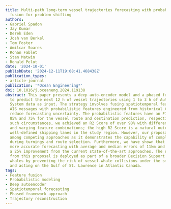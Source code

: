 ```yaml
---
title: Multi-path long-term vessel trajectories forecasting with probabilistic feature
  fusion for problem shifting
authors:
- Gabriel Spadon
- Jay Kumar
- Derek Eden
- Josh van Berkel
- Tom Foster
- Amilcar Soares
- Ronan Fablet
- Stan Matwin
- Ronald Pelot
date: '2024-10-01'
publishDate: '2024-12-11T19:08:41.468438Z'
publication_types:
- article-journal
publication: '*Ocean Engineering*'
doi: 10.1016/j.oceaneng.2024.119138
abstract: This paper presents a deep auto-encoder model and a phased framework approach
  to predict the next 12 h of vessel trajectories using 1 to 3 h of Automatic Identification
  System data as input. The strategy involves fusing spatiotemporal features from
  AIS messages with probabilistic features engineered from historical AIS data to
  reduce forecasting uncertainty. The probabilistic features have an F1-Score of approximately
  85% and 75% for the vessel route and destination prediction, respectively. Under
  such circumstances, we achieved an R2 Score of over 98% with different layer structures
  and varying feature combinations; the high R2 Score is a natural outcome of the
  well-defined shipping lanes in the study region. However, our proposal stands out
  among competing approaches as it demonstrates the capability of complex decision-making
  during turnings and route selection. Furthermore, we have shown that our model achieves
  more accurate forecasting with average and median errors of 11km and 6km, respectively,
  a 25% improvement from the current state-of-the-art approaches. The resulting model
  from this proposal is deployed as part of a broader Decision Support System to safeguard
  whales by preventing the risk of vessel-whale collisions under the smartWhales initiative
  and acting on the Gulf of St. Lawrence in Atlantic Canada.
tags:
- Feature fusion
- Probabilistic modeling
- Deep autoencoder
- Spatiotemporal forecasting
- Phased framework approach
- Trajectory reconstruction
---
```

